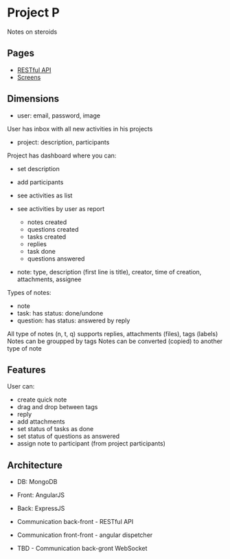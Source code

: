 # Project P

Notes on steroids

## Pages

- [RESTful API](docs/API.md)
- [Screens](docs/Screens.md)

## Dimensions

- user: email, password, image

User has inbox with all new activities in his projects

- project: description, participants

Project has dashboard where you can:
- set description
- add participants
- see activities as list
- see activities by user as report 
  - notes created
  - questions created
  - tasks created
  - replies
  - task done
  - questions answered

- note: type, description (first line is title), creator, time of creation, attachments, assignee

Types of notes:
- note
- task: has status: done/undone
- question: has status: answered by reply

All type of notes (n, t, q) supports replies, attachments (files), tags (labels)
Notes can be groupped by tags
Notes can be converted (copied) to another type of note

## Features

User can:
- create quick note
- drag and drop between tags
- reply
- add attachments
- set status of tasks as done
- set status of questions as answered
- assign note to participant (from project participants)

## Architecture
- DB: MongoDB
- Front: AngularJS
- Back: ExpressJS
- Communication back-front - RESTful API
- Communication front-front - angular dispetcher

- TBD - Communication back-gront WebSocket

